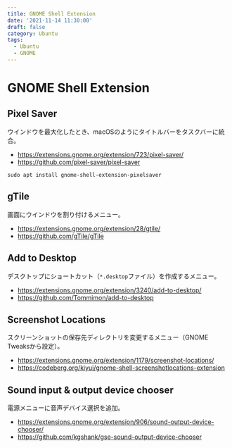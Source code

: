 ```yaml
---
title: GNOME Shell Extension
date: '2021-11-14 11:30:00'
draft: false
category: Ubuntu
tags:
  - Ubuntu
  - GNOME
---
```

# GNOME Shell Extension

## Pixel Saver

ウインドウを最大化したとき、macOSのようにタイトルバーをタスクバーに統合。

- <https://extensions.gnome.org/extension/723/pixel-saver/>
- <https://github.com/pixel-saver/pixel-saver>

```shell
sudo apt install gnome-shell-extension-pixelsaver
```

## gTile

画面にウインドウを割り付けるメニュー。

- <https://extensions.gnome.org/extension/28/gtile/>
- <https://github.com/gTile/gTile>

## Add to Desktop

デスクトップにショートカット（`*.desktop`ファイル）を作成するメニュー。

- <https://extensions.gnome.org/extension/3240/add-to-desktop/>
- <https://github.com/Tommimon/add-to-desktop>

## Screenshot Locations

スクリーンショットの保存先ディレクトリを変更するメニュー（GNOME Tweaksから設定）。

- <https://extensions.gnome.org/extension/1179/screenshot-locations/>
- <https://codeberg.org/kiyui/gnome-shell-screenshotlocations-extension>

## Sound input & output device chooser

電源メニューに音声デバイス選択を追加。

- <https://extensions.gnome.org/extension/906/sound-output-device-chooser/>
- <https://github.com/kgshank/gse-sound-output-device-chooser>

